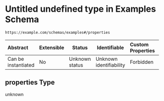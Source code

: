 # Untitled undefined type in Examples Schema

```txt
https://example.com/schemas/examples#/properties
```




| Abstract            | Extensible | Status         | Identifiable            | Custom Properties | Additional Properties | Access Restrictions | Defined In                                                                                 |
| :------------------ | ---------- | -------------- | ----------------------- | :---------------- | --------------------- | ------------------- | ------------------------------------------------------------------------------------------ |
| Can be instantiated | No         | Unknown status | Unknown identifiability | Forbidden         | Allowed               | none                | [examples.schema.json\*](../generated-schemas/examples.schema.json "open original schema") |

## properties Type

unknown

